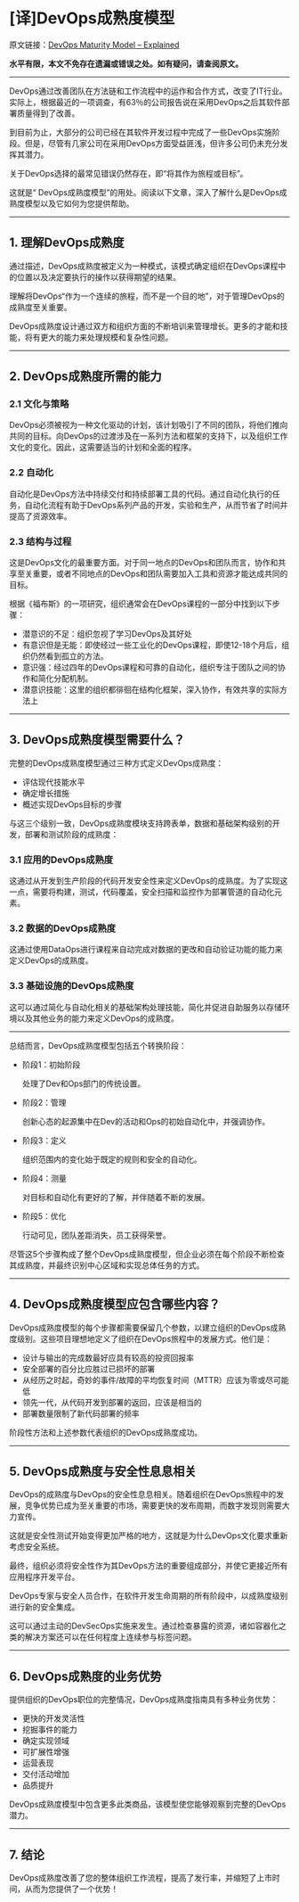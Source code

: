# [译]DevOps成熟度模型


原文链接：[DevOps Maturity Model – Explained](https://www.invensislearning.com/blog/devops-maturity-model/)

**水平有限，本文不免存在遗漏或错误之处。如有疑问，请查阅原文。**

***

DevOps通过改善团队在方法链和工作流程中的运作和合作方式，改变了IT行业。实际上，根据最近的一项调查，有63％的公司报告说在采用DevOps之后其软件部署质量得到了改善。

到目前为止，大部分的公司已经在其软件开发过程中完成了一些DevOps实施阶段。但是，尽管有几家公司在采用DevOps方面受益匪浅，但许多公司仍未充分发挥其潜力。

关于DevOps选择的最常见错误仍然存在，即“将其作为旅程或目标”。

这就是“ DevOps成熟度模型”的用处。阅读以下文章，深入了解什么是DevOps成熟度模型以及它如何为您提供帮助。

***

## 1. 理解DevOps成熟度

通过描述，DevOps成熟度被定义为一种模式，该模式确定组织在DevOps课程中的位置以及决定要执行的操作以获得期望的结果。

理解将DevOps“作为一个连续的旅程，而不是一个目的地”，对于管理DevOps的成熟度至关重要。

DevOps成熟度设计通过双方和组织方面的不断培训来管理增长。更多的才能和技能，将有更大的能力来处理规模和复杂性问题。

***

## 2. DevOps成熟度所需的能力

### 2.1 文化与策略

DevOps必须被视为一种文化驱动的计划，该计划吸引了不同的团队，将他们推向共同的目标。向DevOps的过渡涉及在一系列方法和框架的支持下，以及组织工作文化的变化。因此，这需要适当的计划和全面的程序。

### 2.2 自动化

自动化是DevOps方法中持续交付和持续部署工具的代码。通过自动化执行的任务，自动化流程有助于DevOps系列产品的开发，实验和生产，从而节省了时间并提高了资源效率。

### 2.3 结构与过程

这是DevOps文化的最重要方面。对于同一地点的DevOps和团队而言，协作和共享至关重要，或者不同地点的DevOps和团队需要加入工具和资源才能达成共同的目标。

根据《福布斯》的一项研究，组织通常会在DevOps课程的一部分中找到以下步骤：

* 潜意识的不足：组织忽视了学习DevOps及其好处
* 有意识但是无能：即使经过一些工业化的DevOps课程，即使12-18个月后，组织仍然看到孤立的方法。
* 意识强：经过四年的DevOps课程和可靠的自动化，组织专注于团队之间的协作和简化分配机制。
* 潜意识技能：这里的组织都徘徊在结构化框架，深入协作，有效共享的实际方法上

***

## 3. DevOps成熟度模型需要什么？

完整的DevOps成熟度模型通过三种方式定义DevOps成熟度：

* 评估现代技能水平
* 确定增长措施
* 概述实现DevOps目标的步骤

与这三个级别一致，DevOps成熟度模块支持跨表单，数据和基础架构级别的开发，部署和测试阶段的成熟度：

### 3.1 应用的DevOps成熟度

这通过从开发到生产阶段的代码开发安全性来定义DevOps的成熟度。为了实现这一点，需要将构建，测试，代码覆盖，安全扫描和监控作为部署管道的自动化元素。

### 3.2 数据的DevOps成熟度

这通过使用DataOps进行课程来自动完成对数据的更改和自动验证功能的能力来定义DevOps的成熟度。

### 3.3 基础设施的DevOps成熟度

这可以通过简化与自动化相关的基础架构处理技能，简化并促进自助服务以存储环境以及其他业务的能力来定义DevOps的成熟度。

***

总结而言，DevOps成熟度模型包括五个转换阶段：

* 阶段1：初始阶段

  处理了Dev和Ops部门的传统设置。

* 阶段2：管理

  创新心态的起源集中在Dev的活动和Ops的初始自动化中，并强调协作。

* 阶段3：定义

  组织范围内的变化始于既定的规则和安全的自动化。

* 阶段4：测量

  对目标和自动化有更好的了解，并伴随着不断的发展。

* 阶段5：优化

  行动可见，团队差距消失，员工获得荣誉。

尽管这5个步骤构成了整个DevOps成熟度模型，但企业必须在每个阶段不断检查其成熟度，并最终识别中心区域和实现总体任务的方式。

***

## 4. DevOps成熟度模型应包含哪些内容？

DevOps成熟度模型的每个步骤都需要保留几个参数，以建立组织的DevOps成熟度级别。这些项目理想地定义了组织在DevOps旅程中的发展方式。他们是：

* 设计与输出的完成数最好应具有较高的投资回报率
* 安全部署的百分比应胜过已损坏的部署
* 从经历之时起，奇妙的事件/故障的平均恢复时间（MTTR）应该为零或尽可能低
* 领先一代，从代码开发到部署的返回，应该是相当的
* 部署数量限制了新代码部署的频率

阶段性方法和上述参数代表组织的DevOps成熟度成功。

***

## 5. DevOps成熟度与安全性息息相关

DevOps的成熟度与DevOps的安全性息息相关。随着组织在DevOps旅程中的发展，竞争优势已成为至关重要的市场，需要更快的发布周期，而数字发现则需要大力宣传。

这就是安全性测试开始变得更加严格的地方，这就是为什么DevOps文化要求重新考虑安全系统。

最终，组织必须将安全性作为其DevOps方法的重要组成部分，并使它更接近所有应用程序开发平台。

DevOps专家与安全人员合作，在软件开发生命周期的所有阶段中，以成熟度级别进行新的安全集成。

这可以通过主动的DevSecOps实施来发生。通过检查暴露的资源，诸如容器化之类的解决方案还可以在任何程度上连续参与标签问题。

***

## 6. DevOps成熟度的业务优势

提供组织的DevOps职位的完整情况，DevOps成熟度指南具有多种业务优势：

* 更快的开发灵活性
* 挖掘事件的能力
* 确定实现领域
* 可扩展性增强
* 运营表现
* 交付活动增加
* 品质提升

DevOps成熟度模型中包含更多此类商品，该模型使您能够观察到完整的DevOps潜力。

***

## 7. 结论

DevOps成熟度改善了您的整体组织工作流程，提高了发行率，并缩短了上市时间，从而为您提供了一个优势！


